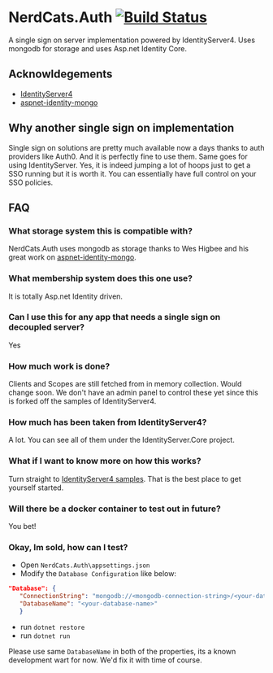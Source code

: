 # NerdCats.Auth [![Build Status](https://travis-ci.org/NerdCats/NerdCats.Auth.svg?branch=master)](https://travis-ci.org/NerdCats/NerdCats.Auth)
A single sign on server implementation powered by IdentityServer4. Uses mongodb for storage and uses Asp.net Identity Core.

## Acknowldegements
 - [IdentityServer4](https://github.com/IdentityServer/IdentityServer4)
 - [aspnet-identity-mongo](https://github.com/g0t4/aspnet-identity-mongo)

## Why another single sign on implementation
Single sign on solutions are pretty much available now a days thanks to auth providers like Auth0. And it is perfectly fine to use them. Same goes for using IdentityServer. Yes, it is indeed jumping a lot of hoops just to get a SSO running but it is worth it. You can essentially have full control on your SSO policies.

## FAQ
### What storage system this is compatible with?
NerdCats.Auth uses mongodb as storage thanks to Wes Higbee and his great work on [aspnet-identity-mongo](https://github.com/g0t4/aspnet-identity-mongo).

### What membership system does this one use?
It is totally Asp.net Identity driven.

### Can I use this for any app that needs a single sign on decoupled server?
Yes

### How much work is done?
Clients and Scopes are still fetched from in memory collection. Would change soon. We don't
have an admin panel to control these yet since this is forked off the samples of IdentityServer4.

### How much has been taken from IdentityServer4?
A lot. You can see all of them under the IdentityServer.Core project.

### What if I want to know more on how this works?
Turn straight to [IdentityServer4 samples](https://github.com/IdentityServer/IdentityServer4.Samples). That is the best place to get yourself started.

### Will there be a docker container to test out in future?
You bet!

### Okay, Im sold, how can I test?
 - Open `NerdCats.Auth\appsettings.json`
 - Modify the `Database Configuration` like below:
 ```json
"Database": {
    "ConnectionString": "mongodb://<mongodb-connection-string>/<your-database-name>",
    "DatabaseName": "<your-database-name>"
    }
 ```
 - run `dotnet restore`
 - run `dotnet run`

Please use same `DatabaseName` in both of the properties, its a known development wart for now. We'd fix it with time of course.
